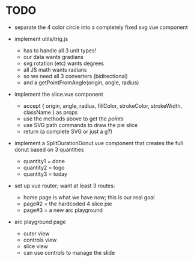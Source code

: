 # TODO

- separate the 4 color circle into a completely fixed svg vue component

- implement utils/trig.js
    + has to handle all 3 unit types!
    + our data wants gradians
    + svg rotation (etc) wants degrees
    + all JS math wants radians
    + so we need all 3 converters (bidirectional)
    + and a getPointFromAngle(origin, angle, radius)
- implement the slice.vue component
    + accept { origin, angle, radius, fillColor, strokeColor, strokeWidth, className } as props
    + use the methods above to get the _points_
    + use SVG path commands to draw the pie slice
    + return (a complete SVG or just a g?)
- implement a SplitDurationDonut.vue component that creates the full donut based on 3 quantities
    + quantity1 = done
    + quantity2 = togo
    + quantity3 = today
- set up vue router; want at least 3 routes:
    + home page is what we have now; this is our real goal
    + page#2 = the hardcoded 4 slice pie
    + page#3 = a new arc playground
- arc playground page
    + outer view
    + controls view
    + slice view
    + can use controls to manage the slide
    